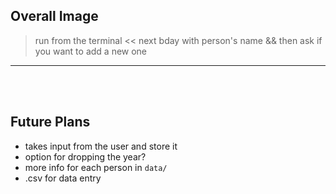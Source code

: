 ## Overall Image

> run from the terminal << next bday with person's name && then ask if you want to add a new one

___
<br><br>


## Future Plans

- takes input from the user and store it
- option for dropping the year?
- more info for each person in `data/`
- .csv for data entry

